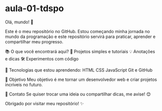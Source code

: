 # aula-01-tdspo
Olá, mundo! 👋

Este é o meu repositório no GitHub. Estou começando minha jornada no mundo da programação e este repositório servirá para praticar, aprender e compartilhar meu progresso.

📚 O que você encontrará aqui?
📝 Projetos simples e tutoriais
💡 Anotações e dicas
🛠️ Experimentos com código

🌱 Tecnologias que estou aprendendo:
HTML
CSS
JavaScript
Git e GitHub

🎯 Objetivo
Meu objetivo é me tornar um desenvolvedor web e criar projetos incríveis no futuro.

💬 Contato
Se quiser trocar uma ideia ou compartilhar dicas, me avise! 😊

Obrigado por visitar meu repositório! ✨
